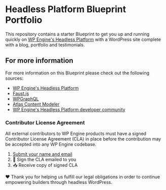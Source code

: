 # Headless Platform Blueprint Portfolio



This repository contains a starter Blueprint to get you up and running quickly on [WP Engine's Headless Platform](https://wpengine.com/atlas/) with a WordPress site complete with a blog, portfolio and testimonials.

## For more information

For more information on this Blueprint please check out the following sources:

- [WP Engine's Headless Platform](https://wpengine.com/atlas/)
- [Faust.js](https://faustjs.org)
- [WPGraphQL](https://www.wpgraphql.com)
- [Atlas Content Modeler](https://wordpress.org/plugins/atlas-content-modeler/)
- [WP Engine's Headless Platform developer community](https://developers.wpengine.com)

### Contributor License Agreement

All external contributors to WP Engine products must have a signed Contributor License Agreement (CLA) in place before the contribution may be accepted into any WP Engine codebase.

1. [Submit your name and email](https://wpeng.in/cla/)
2. 📝 Sign the CLA emailed to you
3. 📥 Receive copy of signed CLA



❤️ Thank you for helping us fulfill our legal obligations in order to continue empowering builders through headless WordPress.
